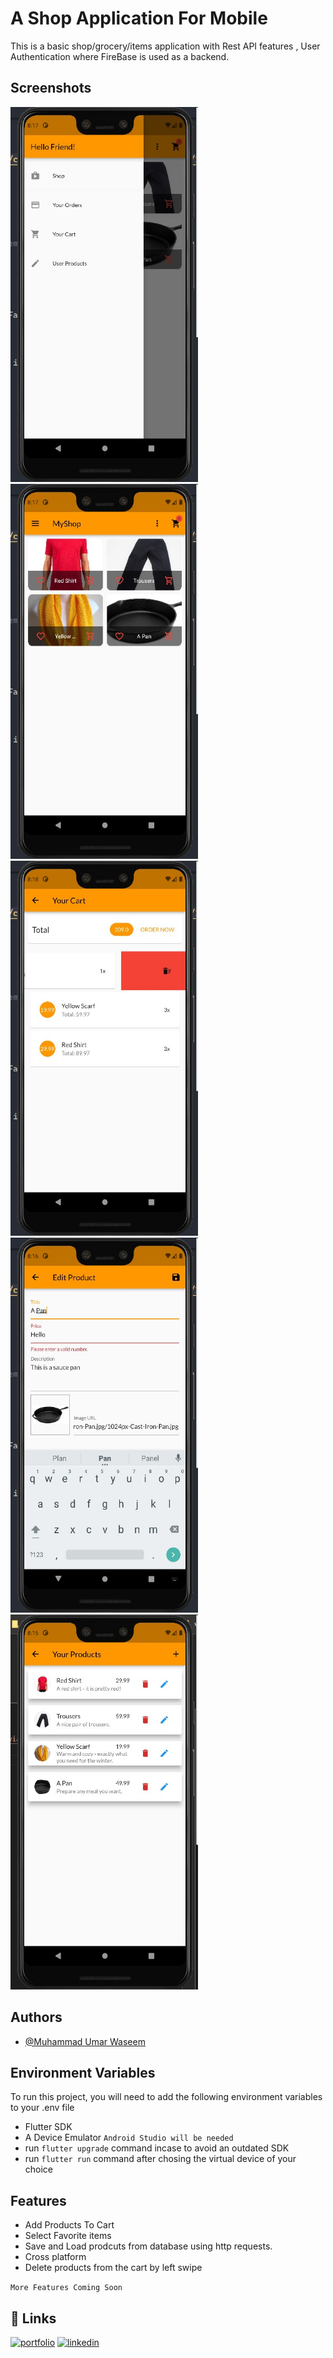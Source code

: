 
# A Shop Application For Mobile

This is a basic shop/grocery/items application with Rest API features , User Authentication where FireBase is used as a backend. 


## Screenshots

<p>
<img src="images/appDrawer.jpg" alt="drawing" width="300" height="600"/>
<img src="images/homePage.jpg" alt="drawing" width="300" height="600"/>
<img src="images/cartScreen.jpg" alt="drawing" width="300" height="600"/>
<img src="images/EditandAddScreen.jpg" alt="drawing" width="300" height="600"/>
<img src="images/userProducts.jpg" alt="drawing" width="300" height="600"/>
<p>





## Authors

- [@Muhammad Umar Waseem](https://www.github.com/umar-waseem)


## Environment Variables

To run this project, you will need to add the following environment variables to your .env file

- Flutter SDK
- A Device Emulator `Android Studio will be needed`
- run
`flutter upgrade` command incase to avoid an outdated SDK
- run 
`flutter run` command after chosing the virtual device of your choice 


## Features

- Add Products To Cart
- Select Favorite items
- Save and Load prodcuts from database using http requests.
- Cross platform 
- Delete products from the cart by left swipe

`More Features Coming Soon`




## 🔗 Links
[![portfolio](https://img.shields.io/badge/my_portfolio-000?style=for-the-badge&logo=ko-fi&logoColor=white)](https://umar-waseem.github.io/BasicPortfolio/)
[![linkedin](https://img.shields.io/badge/linkedin-0A66C2?style=for-the-badge&logo=linkedin&logoColor=white)](www.linkedin.com/in/umarwaseem)

